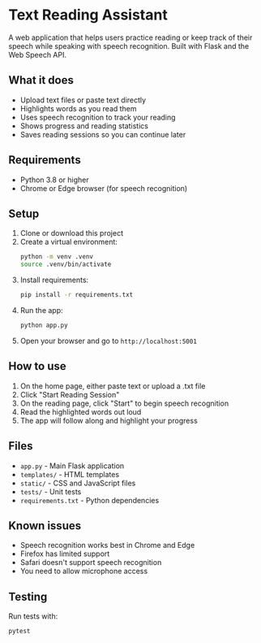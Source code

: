 # Text Reading Assistant

A web application that helps users practice reading or keep track of their speech while speaking with speech recognition. Built with Flask and the Web Speech API.

## What it does

- Upload text files or paste text directly
- Highlights words as you read them
- Uses speech recognition to track your reading
- Shows progress and reading statistics
- Saves reading sessions so you can continue later

## Requirements

- Python 3.8 or higher
- Chrome or Edge browser (for speech recognition)

## Setup

1. Clone or download this project
2. Create a virtual environment:
   ```bash
   python -m venv .venv
   source .venv/bin/activate
   ```
3. Install requirements:
   ```bash
   pip install -r requirements.txt
   ```
4. Run the app:
   ```bash
   python app.py
   ```
5. Open your browser and go to `http://localhost:5001`

## How to use

1. On the home page, either paste text or upload a .txt file
2. Click "Start Reading Session" 
3. On the reading page, click "Start" to begin speech recognition
4. Read the highlighted words out loud
5. The app will follow along and highlight your progress

## Files

- `app.py` - Main Flask application
- `templates/` - HTML templates
- `static/` - CSS and JavaScript files
- `tests/` - Unit tests
- `requirements.txt` - Python dependencies

## Known issues

- Speech recognition works best in Chrome and Edge
- Firefox has limited support
- Safari doesn't support speech recognition
- You need to allow microphone access

## Testing

Run tests with:
```bash
pytest
```

 